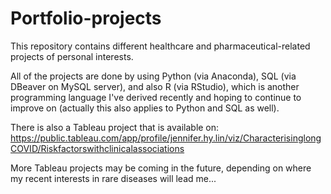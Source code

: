 # Portfolio-projects
This repository contains different healthcare and pharmaceutical-related projects of personal interests. 

All of the projects are done by using Python (via Anaconda), SQL (via DBeaver on MySQL server), and also R (via RStudio), which is another programming language I've derived recently and hoping to continue to improve on (actually this also applies to Python and SQL as well).

There is also a Tableau project that is available on: https://public.tableau.com/app/profile/jennifer.hy.lin/viz/CharacterisinglongCOVID/Riskfactorswithclinicalassociations 

More Tableau projects may be coming in the future, depending on where my recent interests in rare diseases will lead me...